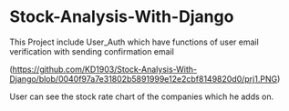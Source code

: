 # Stock-Analysis-With-Django

This Project include User_Auth which have functions of user email verification with sending confirmation email

(https://github.com/KD1903/Stock-Analysis-With-Django/blob/0040f97a7e31802b5891999e12e2cbf8149820d0/prj1.PNG)

User can see the stock rate chart of the companies which he adds on. 



